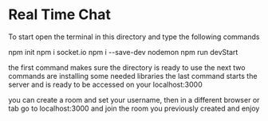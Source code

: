 # Real Time Chat

To start open the terminal in this directory and type the following commands

npm init
npm i socket.io
npm i --save-dev nodemon
npm run devStart

the first command makes sure the directory is ready to use
the next two commands are installing some needed libraries
the last command starts the server and is ready to be accessed on your localhost:3000

you can create a room and set your username, then in a different browser or tab go to 
localhost:3000 and join the room you previously created and enjoy
